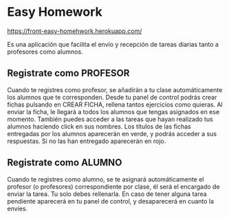 # Easy Homework
 https://front-easy-homehwork.herokuapp.com/
 
Es una aplicación que facilita el envío y recepción de tareas diarias tanto a profesores como alumnos.

## Registrate como PROFESOR

Cuando te registres como profesor, se añadirán a tu clase automáticamente los alumnos que te corresponden. Desde
tu panel de control podrás crear fichas pulsando en CREAR FICHA, rellena tantos ejercicios como quieras. Al enviar la ficha, le llegará a todos los alumnos que tengas asignados en ese momento. También puedes acceder a las tareas que hayan realizado tus alumnos haciendo click en sus nombres. Los títulos de las fichas entregadas por los alumnos aparecerán en verde, y podrás acceder a sus respuestas. Si no las han entregado aparecerán en rojo.


## Registrate como ALUMNO

Cuando te registres como alumno, se te asignará automáticamente el profesor (o profesores) correspondiente por clase, él será el encargado de enviar la tarea. Tu solo debes rellenarla. En caso de tener alguna tarea pendiente aparecerá en tu panel de control, y desaparecerá en cuanto la envíes.

